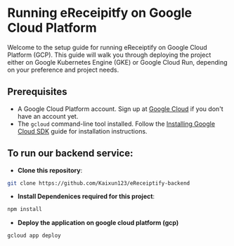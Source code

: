 # Running eReceipitfy on Google Cloud Platform

Welcome to the setup guide for running eReceiptify on Google Cloud Platform (GCP). This guide will walk you through deploying the project either on Google Kubernetes Engine (GKE) or Google Cloud Run, depending on your preference and project needs.

## Prerequisites

- A Google Cloud Platform account. Sign up at [Google Cloud](https://cloud.google.com) if you don't have an account yet.
- The `gcloud` command-line tool installed. Follow the [Installing Google Cloud SDK](https://cloud.google.com/sdk/docs/install) guide for installation instructions.

## To run our backend service:
- **Clone this repository**:
```sh
git clone https://github.com/Kaixun123/eReceiptify-backend
```
- **Install Dependenices required for this project**:
```sh
npm install
```
- **Deploy the application on google cloud platform (gcp)**
```sh
gcloud app deploy
```
